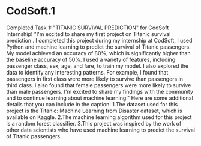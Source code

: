 # CodSoft.1 
Completed Task 1: "TITANIC SURVIVAL PREDICTION" for CodSoft Internship!
"I'm excited to share my first project on Titanic survival prediction . I completed this project during my internship at CodSoft,
I used Python and machine learning to predict the survival of Titanic passengers. My model achieved an accuracy of 80%, which is significantly higher than the baseline accuracy of 50%. I used a variety of features, including passenger class, sex, age, and fare, to train my model. I also explored the data to identify any interesting patterns. For example, I found that passengers in first class were more likely to survive than passengers in third class. I also found that female passengers were more likely to survive than male passengers. I'm excited to share my findings with the community and to continue learning about machine learning."
Here are some additional details that you can include in the caption:
1.The dataset used for this project is the Titanic: Machine Learning from Disaster dataset, which is available on Kaggle.
2.The machine learning algorithm used for this project is a random forest classifier.
3.This project was inspired by the work of other data scientists who have used machine learning to predict the survival of Titanic passengers.
